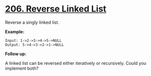 # [206. Reverse Linked List](https://leetcode.com/problems/reverse-linked-list/)

Reverse a singly linked list.

**Example:**

    Input: 1->2->3->4->5->NULL
    Output: 5->4->3->2->1->NULL

**Follow up:**

A linked list can be reversed either iteratively or recursively. Could you implement both?
